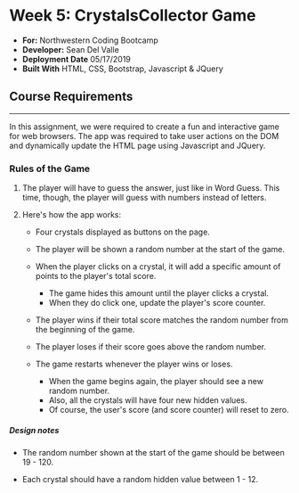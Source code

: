 # Week 5: CrystalsCollector Game
- **For:** Northwestern Coding Bootcamp
- **Developer:** Sean Del Valle
- **Deployment Date**   05/17/2019
- **Built With** HTML, CSS, Bootstrap, Javascript & JQuery


## Course Requirements
---
In this assignment, we were required to create a fun and interactive game for web browsers. The app was required to take user actions on the DOM and dynamically update the HTML page using Javascript and JQuery.

### Rules of the Game
1. The player will have to guess the answer, just like in Word Guess. This time, though, the player will guess with numbers instead of letters. 

2. Here's how the app works:

   * Four crystals displayed as buttons on the page.

   * The player will be shown a random number at the start of the game.
   * When the player clicks on a crystal, it will add a specific amount of points to the player's total score. 

     * The game hides this amount until the player clicks a crystal.
     * When they do click one, update the player's score counter.
    
   * The player wins if their total score matches the random number from the beginning of the game.

   * The player loses if their score goes above the random number.

   * The game restarts whenever the player wins or loses.

     * When the game begins again, the player should see a new random number. 
     * Also, all the crystals will have four new hidden values. 
     * Of course, the user's score (and score counter) will reset to zero.

  
##### Design notes

* The random number shown at the start of the game should be between 19 - 120.

* Each crystal should have a random hidden value between 1 - 12.
